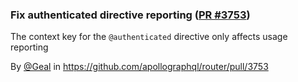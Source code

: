 ### Fix authenticated directive reporting ([PR #3753](https://github.com/apollographql/router/pull/3753))

The context key for the `@authenticated` directive  only affects usage reporting

By [@Geal](https://github.com/Geal) in https://github.com/apollographql/router/pull/3753